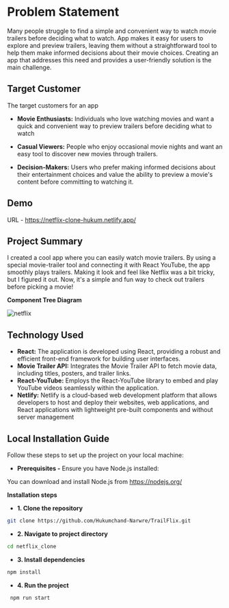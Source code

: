 # Problem Statement

Many people struggle to find a simple and convenient way to watch movie trailers before deciding what to watch. App makes it easy for users to explore and preview trailers, leaving them without a straightforward tool to help them make informed decisions about their movie choices. Creating an app that addresses this need and provides a user-friendly solution is the main challenge.

## Target Customer

The target customers for an app

- **Movie Enthusiasts:** Individuals who love watching movies and want a quick and convenient way to preview trailers before deciding what to watch

- **Casual Viewers:** People who enjoy occasional movie nights and want an easy tool to discover new movies through trailers.

- **Decision-Makers:** Users who prefer making informed decisions about their entertainment choices and value the ability to preview a movie's content before committing to watching it.

## Demo

URL - https://netflix-clone-hukum.netlify.app/  

## Project Summary

I created a cool app where you can easily watch movie trailers. By using a special movie-trailer tool and connecting it with React YouTube, the app smoothly plays trailers. Making it look and feel like Netflix was a bit tricky, but I figured it out. Now, it's a simple and fun way to check out trailers before picking a movie!

**Component Tree Diagram**

![netflix](https://github.com/Hukumchand-Narwre/netflix_clone/assets/85044429/97e7e526-cc79-4e59-8e67-2caef310f442)

## Technology Used

- **React:**  The application is developed using React, providing a robust and efficient front-end framework for building user interfaces.
- **Movie Trailer API:** Integrates the Movie Trailer API to fetch movie data, including titles, posters, and trailer links.
- **React-YouTube:** Employs the React-YouTube library to embed and play YouTube videos seamlessly within the application.
- **Netlify:** Netlify is a cloud-based web development platform that allows developers to host and deploy their websites, web applications, and React applications with 
               lightweight pre-built components and without server management

## Local Installation Guide

Follow these steps to set up the project on your local machine:

- **Prerequisites -**
Ensure you have Node.js installed:

You can download and install Node.js from https://nodejs.org/

**Installation steps**
- **1. Clone the repository**
```bash
git clone https://github.com/Hukumchand-Narwre/TrailFlix.git
```
- **2. Navigate to project directory**
```bash
cd netflix_clone
```
- **3. Install dependencies**
```bash
npm install
```
- **4. Run the project**
```bash
 npm run start
```
